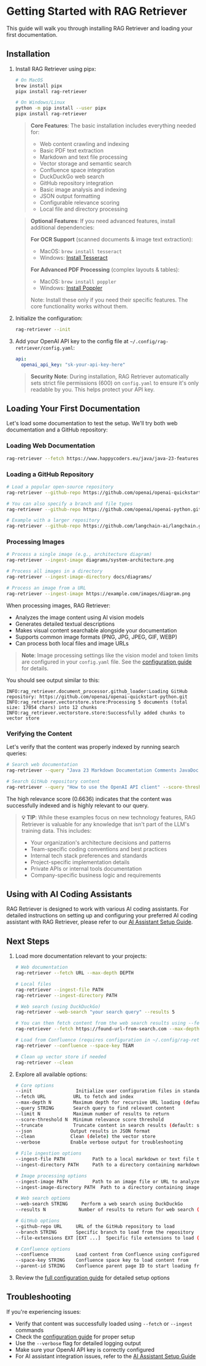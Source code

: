 # Getting Started with RAG Retriever

This guide will walk you through installing RAG Retriever and loading your first documentation.

## Installation

1. Install RAG Retriever using pipx:

   ```bash
   # On MacOS
   brew install pipx
   pipx install rag-retriever

   # On Windows/Linux
   python -m pip install --user pipx
   pipx install rag-retriever
   ```

   > **Core Features**: The basic installation includes everything needed for:
   >
   > - Web content crawling and indexing
   > - Basic PDF text extraction
   > - Markdown and text file processing
   > - Vector storage and semantic search
   > - Confluence space integration
   > - DuckDuckGo web search
   > - GitHub repository integration
   > - Basic image analysis and indexing
   > - JSON output formatting
   > - Configurable relevance scoring
   > - Local file and directory processing

   > **Optional Features**: If you need advanced features, install additional dependencies:
   >
   > **For OCR Support** (scanned documents & image text extraction):
   >
   > - MacOS: `brew install tesseract`
   > - Windows: [Install Tesseract](https://github.com/UB-Mannheim/tesseract/wiki)
   >
   > **For Advanced PDF Processing** (complex layouts & tables):
   >
   > - MacOS: `brew install poppler`
   > - Windows: [Install Poppler](https://github.com/oschwartz10612/poppler-windows/releases/)
   >
   > Note: Install these only if you need their specific features. The core functionality works without them.

2. Initialize the configuration:

   ```bash
   rag-retriever --init
   ```

3. Add your OpenAI API key to the config file at `~/.config/rag-retriever/config.yaml`:

   ```yaml
   api:
     openai_api_key: "sk-your-api-key-here"
   ```

   > **Security Note**: During installation, RAG Retriever automatically sets strict file permissions (600) on `config.yaml` to ensure it's only readable by you. This helps protect your API key.

## Loading Your First Documentation

Let's load some documentation to test the setup. We'll try both web documentation and a GitHub repository:

### Loading Web Documentation

```bash
rag-retriever --fetch https://www.happycoders.eu/java/java-23-features --max-depth 0
```

### Loading a GitHub Repository

```bash
# Load a popular open-source repository
rag-retriever --github-repo https://github.com/openai/openai-quickstart-python.git

# You can also specify a branch and file types
rag-retriever --github-repo https://github.com/openai/openai-python.git --branch main --file-extensions .py .md

# Example with a larger repository
rag-retriever --github-repo https://github.com/langchain-ai/langchain.git --branch master --file-extensions .py .md
```

### Processing Images

```bash
# Process a single image (e.g., architecture diagram)
rag-retriever --ingest-image diagrams/system-architecture.png

# Process all images in a directory
rag-retriever --ingest-image-directory docs/diagrams/

# Process an image from a URL
rag-retriever --ingest-image https://example.com/images/diagram.png
```

When processing images, RAG Retriever:

- Analyzes the image content using AI vision models
- Generates detailed textual descriptions
- Makes visual content searchable alongside your documentation
- Supports common image formats (PNG, JPG, JPEG, GIF, WEBP)
- Can process both local files and image URLs

> **Note**: Image processing settings like the vision model and token limits are configured in your `config.yaml` file. See the [configuration guide](./configuration-guide.md) for details.

You should see output similar to this:

```
INFO:rag_retriever.document_processor.github_loader:Loading GitHub repository: https://github.com/openai/openai-quickstart-python.git
INFO:rag_retriever.vectorstore.store:Processing 5 documents (total size: 17054 chars) into 12 chunks
INFO:rag_retriever.vectorstore.store:Successfully added chunks to vector store
```

### Verifying the Content

Let's verify that the content was properly indexed by running search queries:

```bash
# Search web documentation
rag-retriever --query "Java 23 Markdown Documentation Comments JavaDoc syntax" --score-threshold 0.5

# Search GitHub repository content
rag-retriever --query "How to use the OpenAI API client" --score-threshold 0.5
```

The high relevance score (0.6636) indicates that the content was successfully indexed and is highly relevant to our query.

> **💡 TIP**: While these examples focus on new technology features, RAG Retriever is valuable for any knowledge that isn't part of the LLM's training data. This includes:
>
> - Your organization's architecture decisions and patterns
> - Team-specific coding conventions and best practices
> - Internal tech stack preferences and standards
> - Project-specific implementation details
> - Private APIs or internal tools documentation
> - Company-specific business logic and requirements

## Using with AI Coding Assistants

RAG Retriever is designed to work with various AI coding assistants. For detailed instructions on setting up and configuring your preferred AI coding assistant with RAG Retriever, please refer to our [AI Assistant Setup Guide](https://github.com/codingthefuturewithai/ai-assistant-instructions/blob/main/instructions/setup/ai-assistant-setup-guide.md).

## Next Steps

1. Load more documentation relevant to your projects:

   ```bash
   # Web documentation
   rag-retriever --fetch URL --max-depth DEPTH

   # Local files
   rag-retriever --ingest-file PATH
   rag-retriever --ingest-directory PATH

   # Web search (using DuckDuckGo)
   rag-retriever --web-search "your search query" --results 5

   # You can then fetch content from the web search results using --fetch
   rag-retriever --fetch https://found-url-from-search.com --max-depth 0

   # Load from Confluence (requires configuration in ~/.config/rag-retriever/config.yaml)
   rag-retriever --confluence --space-key TEAM

   # Clean up vector store if needed
   rag-retriever --clean
   ```

2. Explore all available options:

   ```bash
   # Core options
   --init                Initialize user configuration files in standard locations
   --fetch URL          URL to fetch and index
   --max-depth N        Maximum depth for recursive URL loading (default: 2)
   --query STRING       Search query to find relevant content
   --limit N            Maximum number of results to return
   --score-threshold N  Minimum relevance score threshold
   --truncate           Truncate content in search results (default: show full content)
   --json              Output results in JSON format
   --clean             Clean (delete) the vector store
   --verbose           Enable verbose output for troubleshooting

   # File ingestion options
   --ingest-file PATH          Path to a local markdown or text file to ingest
   --ingest-directory PATH     Path to a directory containing markdown and text files to ingest

   # Image processing options
   --ingest-image PATH         Path to an image file or URL to analyze and ingest
   --ingest-image-directory PATH  Path to a directory containing images to analyze and ingest

   # Web search options
   --web-search STRING     Perform a web search using DuckDuckGo
   --results N            Number of results to return for web search (default: 5)

   # GitHub options
   --github-repo URL     URL of the GitHub repository to load
   --branch STRING       Specific branch to load from the repository
   --file-extensions EXT [EXT ...]  Specific file extensions to load (e.g., .py .md .js)

   # Confluence options
   --confluence          Load content from Confluence using configured settings
   --space-key STRING    Confluence space key to load content from
   --parent-id STRING    Confluence parent page ID to start loading from
   ```

3. Review the [full configuration guide](./configuration-guide.md) for detailed setup options

## Troubleshooting

If you're experiencing issues:

- Verify that content was successfully loaded using `--fetch` or `--ingest` commands
- Check the [configuration guide](./configuration-guide.md) for proper setup
- Use the `--verbose` flag for detailed logging output
- Make sure your OpenAI API key is correctly configured
- For AI assistant integration issues, refer to the [AI Assistant Setup Guide](https://github.com/codingthefuturewithai/ai-assistant-instructions/blob/main/instructions/setup/ai-assistant-setup-guide.md)

